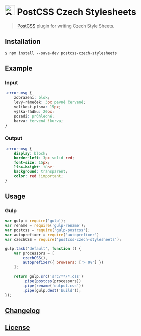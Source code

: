 # <img src="https://upload.wikimedia.org/wikipedia/commons/c/cb/Flag_of_the_Czech_Republic.svg" alt="Czech Republic" height="32px" width="auto"> PostCSS Czech Stylesheets

> [PostCSS](https://github.com/postcss/postcss) plugin for writing Czech Style Sheets.

## Installation

```console
$ npm install --save-dev postcss-czech-stylesheets
```

## Example

### Input

```css
.error-msg {
    zobrazení: blok;
    levý-rámeček: 3px pevné červené;
    velikost-písma: 15px;
    výška-řádku: 20px;
    pozadí: průhledné;
    barva: červená !kurva;
}
```

### Output

```css
.error-msg {
    display: block;
    border-left: 3px solid red;
    font-size: 15px;
    line-height: 20px;
    background: transparent;
    color: red !important;
}
```

## Usage

### Gulp

```js
var gulp = require('gulp');
var rename = require('gulp-rename');
var postcss = require('gulp-postcss');
var autoprefixer = require('autoprefixer')
var czechCSS = require('postcss-czech-stylesheets');

gulp.task('default', function () {
    var processors = [
        czechCSS(),
        autoprefixer({ browsers: ['> 0%'] })
    ];
    
    return gulp.src('src/**/*.css')
        .pipe(postcss(processors))
        .pipe(rename('output.css'))
        .pipe(gulp.dest('build'));
});
```

## [Changelog](CHANGELOG.md)

## [License](LICENSE)

